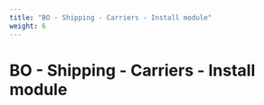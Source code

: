 ```yaml
---
title: "BO - Shipping - Carriers - Install module"
weight: 6
---
```


# BO - Shipping - Carriers - Install module
